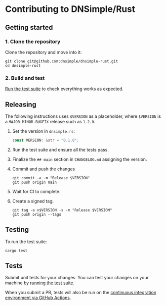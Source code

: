 # Contributing to DNSimple/Rust

## Getting started

### 1. Clone the repository

Clone the repository and move into it:

```shell
git clone git@github.com:dnsimple/dnsimple-rust.git
cd dnsimple-rust
```

### 2. Build and test

[Run the test suite](#testing) to check everything works as expected.

## Releasing

The following instructions uses `$VERSION` as a placeholder, where `$VERSION` is a `MAJOR.MINOR.BUGFIX` release such as `1.2.0`.

1. Set the version in `dnsimple.rs`:

    ```rust
    const VERSION: &str = "0.1.0";
    ```

2. Run the test suite and ensure all the tests pass.

3. Finalize the `## main` section in `CHANGELOG.md` assigning the version.

4. Commit and push the changes

    ```shell
    git commit -a -m "Release $VERSION"
    git push origin main
    ```

5. Wait for CI to complete.

6. Create a signed tag.

    ```shell
    git tag -a v$VERSION -s -m "Release $VERSION"
    git push origin --tags
    ```

## Testing

To run the test suite:

```shell
cargo test
```

## Tests

Submit unit tests for your changes. You can test your changes on your machine by [running the test suite](#testing).

When you submit a PR, tests will also be run on the [continuous integration environment via GitHub Actions](https://github.com/dnsimple/dnsimple-rust/actions).